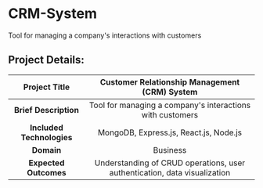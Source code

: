 # CRM-System
Tool for managing a company's interactions with customers

## Project Details:

| Project Title |   Customer Relationship Management (CRM) System    |
| :---:   | :---: |
| **Brief Description** | Tool for managing a company's interactions with customers   |
| **Included Technologies** | MongoDB, Express.js, React.js, Node.js   |
| **Domain** | Business   |
| **Expected Outcomes** | Understanding of CRUD operations, user authentication, data visualization   |

